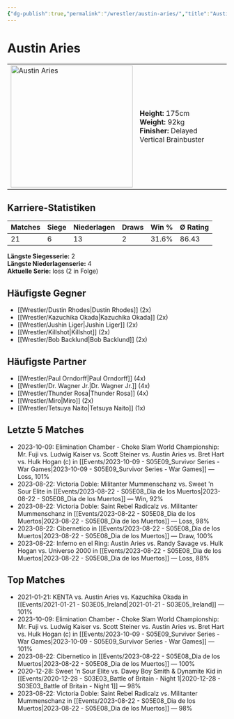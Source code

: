 ```yaml
---
{"dg-publish":true,"permalink":"/wrestler/austin-aries/","title":"Austin Aries","tags":["wrestler"],"noteIcon":""}
---
```



# Austin Aries

<table>
        <tr>
        <td><img src="https://github.com/CptSpaulding1980/choke-slam-wrestling/releases/download/images/Austin_Aries.png" width="280" alt="Austin Aries"></td>
        <td>
        <b>Height:</b> 175cm<br>
        <b>Weight:</b> 92kg<br>
        <b>Finisher:</b> Delayed Vertical Brainbuster<br>
        </td>
        </tr>
        </table>
        

## Karriere-Statistiken

| Matches | Siege | Niederlagen | Draws | Win % | Ø Rating |
|---------|-------|-------------|-------|-------|-----------|
| 21 | 6 | 13 | 2 | 31.6% | 86.43 |

**Längste Siegesserie:** 2<br>**Längste Niederlagenserie:** 4<br>**Aktuelle Serie:** loss (2 in Folge)


## Häufigste Gegner
- [[Wrestler/Dustin Rhodes\|Dustin Rhodes]] (2x)
- [[Wrestler/Kazuchika Okada\|Kazuchika Okada]] (2x)
- [[Wrestler/Jushin Liger\|Jushin Liger]] (2x)
- [[Wrestler/Killshot\|Killshot]] (2x)
- [[Wrestler/Bob Backlund\|Bob Backlund]] (2x)

## Häufigste Partner
- [[Wrestler/Paul Orndorff\|Paul Orndorff]] (4x)
- [[Wrestler/Dr. Wagner Jr.\|Dr. Wagner Jr.]] (4x)
- [[Wrestler/Thunder Rosa\|Thunder Rosa]] (4x)
- [[Wrestler/Miro\|Miro]] (2x)
- [[Wrestler/Tetsuya Naito\|Tetsuya Naito]] (1x)

## Letzte 5 Matches
- 2023-10-09: Elimination Chamber - Choke Slam World Championship: Mr. Fuji vs. Ludwig Kaiser vs. Scott Steiner vs. Austin Aries vs. Bret Hart vs. Hulk Hogan (c) in [[Events/2023-10-09 - S05E09_Survivor Series - War Games\|2023-10-09 - S05E09_Survivor Series - War Games]] — Loss, 101%
- 2023-08-22: Victoria Doble: Militanter Mummenschanz vs. Sweet 'n Sour Elite in [[Events/2023-08-22 - S05E08_Dia de los Muertos\|2023-08-22 - S05E08_Dia de los Muertos]] — Win, 92%
- 2023-08-22: Victoria Doble: Saint Rebel Radicalz vs. Militanter Mummenschanz in [[Events/2023-08-22 - S05E08_Dia de los Muertos\|2023-08-22 - S05E08_Dia de los Muertos]] — Loss, 98%
- 2023-08-22: Cibernetico in [[Events/2023-08-22 - S05E08_Dia de los Muertos\|2023-08-22 - S05E08_Dia de los Muertos]] — Draw, 100%
- 2023-08-22: Inferno en el Ring: Austin Aries vs. Randy Savage vs. Hulk Hogan vs. Universo 2000 in [[Events/2023-08-22 - S05E08_Dia de los Muertos\|2023-08-22 - S05E08_Dia de los Muertos]] — Loss, 88%

## Top Matches
- 2021-01-21: KENTA vs. Austin Aries vs. Kazuchika Okada in [[Events/2021-01-21 - S03E05_Ireland\|2021-01-21 - S03E05_Ireland]] — 101%
- 2023-10-09: Elimination Chamber - Choke Slam World Championship: Mr. Fuji vs. Ludwig Kaiser vs. Scott Steiner vs. Austin Aries vs. Bret Hart vs. Hulk Hogan (c) in [[Events/2023-10-09 - S05E09_Survivor Series - War Games\|2023-10-09 - S05E09_Survivor Series - War Games]] — 101%
- 2023-08-22: Cibernetico in [[Events/2023-08-22 - S05E08_Dia de los Muertos\|2023-08-22 - S05E08_Dia de los Muertos]] — 100%
- 2020-12-28: Sweet 'n Sour Elite vs. Davey Boy Smith & Dynamite Kid in [[Events/2020-12-28 - S03E03_Battle of Britain - Night 1\|2020-12-28 - S03E03_Battle of Britain - Night 1]] — 98%
- 2023-08-22: Victoria Doble: Saint Rebel Radicalz vs. Militanter Mummenschanz in [[Events/2023-08-22 - S05E08_Dia de los Muertos\|2023-08-22 - S05E08_Dia de los Muertos]] — 98%

